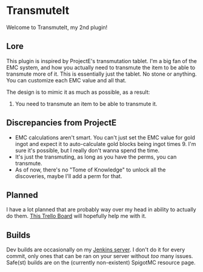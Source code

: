 # TransmuteIt

Welcome to TransmuteIt, my 2nd plugin!

## Lore
This plugin is inspired by ProjectE's transmutation tablet. I'm a big fan of the EMC system, and how you actually need to transmute the item to be able to transmute more of it. This is essentially just the tablet. No stone or anything. You can customize each EMC value and all that.

The design is to mimic it as much as possible, as a result:

1) You need to transmute an item to be able to transmute it.

## Discrepancies from ProjectE

* EMC calculations aren't smart. You can't just set the EMC value for gold ingot and expect it to auto-calculate gold blocks being ingot times 9. I'm sure it's possible, but I really don't wanna spend the time.
* It's just the transmuting, as long as you have the perms, you can transmute.
* As of now, there's no "Tome of Knowledge" to unlock all the discoveries, maybe I'll add a perm for that.

## Planned

I have a lot planned that are probably way over my head in ability to actually do them. [This Trello Board](https://trello.com/b/SZVMEvD7/transmuteit) will hopefully help me with it.

## Builds

Dev builds are occasionally on my [Jenkins server](https://jenkins.chew.pw/job/TransmuteIt/). I don't do it for every commit, only ones that can be ran on your server without *too* many issues. Safe(st) builds are on the (currently non-existent) SpigotMC resource page.
